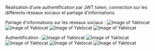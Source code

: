 Réalisation d'une authentification par JWT token, connection sur les différents réseaux sociaux et partage d'informations.

Partage d'informations sur les réseaux sociaux :
![Image of Yaktocat](https://imgur.com/plkLtkQ.png)
![Image of Yaktocat](https://imgur.com/XojP9sV.png)
![Image of Yaktocat](https://imgur.com/oVUddTZ.png)
![Image of Yaktocat](https://imgur.com/8JNUv7U.png)

Authentification :
![Image of Yaktocat](https://imgur.com/MyMIuqU.png)
![Image of Yaktocat](https://imgur.com/nbz1A67.png)
![Image of Yaktocat](https://imgur.com/65gI0Gv.png)
![Image of Yaktocat](https://imgur.com/7ufbePh.png)
![Image of Yaktocat](https://imgur.com/mataMlN.png)
